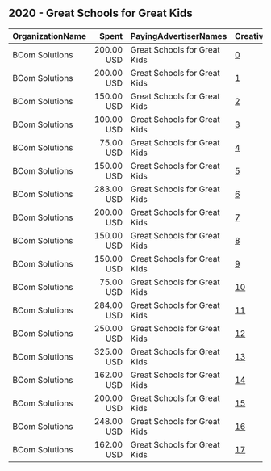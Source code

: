 ## 2020 - Great Schools for Great Kids 
|OrganizationName|Spent|PayingAdvertiserNames|CreativeUrls|Impressions|Genders|AgeBrackets|CountryCodes|BillingAddresses|CandidateBallotInformation|
|:---|---:|:---|:---|---:|:---|:---|:---|:---|:---|
|BCom Solutions|200.00 USD|Great Schools for Great Kids|[0](https://www.snap.com/political-ads/asset/71f6a7b98251aeb47e5c2384f03c36f7ee1ddb28b75806dbca0b70f5d587ce3e?mediaType=mp4)|80,659||18+|united states|"919 Central Ave,Auburn,68305,US"||
|BCom Solutions|200.00 USD|Great Schools for Great Kids|[1](https://www.snap.com/political-ads/asset/c4828d6be4e8c4c3e306397486a9739ac3a1a88092d71dc43cfa5d8cf4f9f468?mediaType=mp4)|81,239||18+|united states|"919 Central Ave,Auburn,68305,US"||
|BCom Solutions|150.00 USD|Great Schools for Great Kids|[2](https://www.snap.com/political-ads/asset/71f6a7b98251aeb47e5c2384f03c36f7ee1ddb28b75806dbca0b70f5d587ce3e?mediaType=mp4)|59,502||18+|united states|"919 Central Ave,Auburn,68305,US"||
|BCom Solutions|100.00 USD|Great Schools for Great Kids|[3](https://www.snap.com/political-ads/asset/b0c84fb8149854b45897e231c36ad3368896f201cbb27971e9480ae04cdba0fe?mediaType=jpg)|41,551||18+|united states|"919 Central Ave,Auburn,68305,US"||
|BCom Solutions|75.00 USD|Great Schools for Great Kids|[4](https://www.snap.com/political-ads/asset/d1bdf968277816399e891d42766cecb46e5484b008e0ce4266a1d1ae5e623fe0?mediaType=png)|17,413||18+|united states|"919 Central Ave,Auburn,68305,US"||
|BCom Solutions|150.00 USD|Great Schools for Great Kids|[5](https://www.snap.com/political-ads/asset/1300a3b2ba8b1b30b4d63dc33081f5eb5058eb27eeb4092941f92d24c98b5195?mediaType=mp4)|59,456||18+|united states|"919 Central Ave,Auburn,68305,US"||
|BCom Solutions|283.00 USD|Great Schools for Great Kids|[6](https://www.snap.com/political-ads/asset/bbe6718ee854887c856adc2dd4b8b6bc9eb70b222a3a00728db24a1855f86525?mediaType=jpg)|93,216||18+|united states|"919 Central Ave,Auburn,68305,US"||
|BCom Solutions|200.00 USD|Great Schools for Great Kids|[7](https://www.snap.com/political-ads/asset/0dbff4fe8b535996eff76490446b991d551c7a90f353e5ada14a051911ec8ee8?mediaType=mp4)|80,743||18+|united states|"919 Central Ave,Auburn,68305,US"||
|BCom Solutions|150.00 USD|Great Schools for Great Kids|[8](https://www.snap.com/political-ads/asset/0dbff4fe8b535996eff76490446b991d551c7a90f353e5ada14a051911ec8ee8?mediaType=mp4)|59,492||18+|united states|"919 Central Ave,Auburn,68305,US"||
|BCom Solutions|150.00 USD|Great Schools for Great Kids|[9](https://www.snap.com/political-ads/asset/c4828d6be4e8c4c3e306397486a9739ac3a1a88092d71dc43cfa5d8cf4f9f468?mediaType=mp4)|59,551||18+|united states|"919 Central Ave,Auburn,68305,US"||
|BCom Solutions|75.00 USD|Great Schools for Great Kids|[10](https://www.snap.com/political-ads/asset/529af544a495953726f8e2338c3a396c6dbc5293435cba50261383c8d2e5bdaa?mediaType=png)|18,614||18+|united states|"919 Central Ave,Auburn,68305,US"||
|BCom Solutions|284.00 USD|Great Schools for Great Kids|[11](https://www.snap.com/political-ads/asset/bbe6718ee854887c856adc2dd4b8b6bc9eb70b222a3a00728db24a1855f86525?mediaType=jpg)|121,994||18-35|united states|"919 Central Ave,Auburn,68305,US"||
|BCom Solutions|250.00 USD|Great Schools for Great Kids|[12](https://www.snap.com/political-ads/asset/1300a3b2ba8b1b30b4d63dc33081f5eb5058eb27eeb4092941f92d24c98b5195?mediaType=mp4)|101,489||18+|united states|"919 Central Ave,Auburn,68305,US"||
|BCom Solutions|325.00 USD|Great Schools for Great Kids|[13](https://www.snap.com/political-ads/asset/b0c84fb8149854b45897e231c36ad3368896f201cbb27971e9480ae04cdba0fe?mediaType=jpg)|123,822||18+|united states|"919 Central Ave,Auburn,68305,US"||
|BCom Solutions|162.00 USD|Great Schools for Great Kids|[14](https://www.snap.com/political-ads/asset/529af544a495953726f8e2338c3a396c6dbc5293435cba50261383c8d2e5bdaa?mediaType=png)|39,444||18+|united states|"919 Central Ave,Auburn,68305,US"||
|BCom Solutions|200.00 USD|Great Schools for Great Kids|[15](https://www.snap.com/political-ads/asset/6a37feae0e4c5107a74f50e1f1aea5b2d4aabb509cdb1a4c1a34ca501d8be33a?mediaType=jpg)|73,915||18+|united states|"919 Central Ave,Auburn,68305,US"||
|BCom Solutions|248.00 USD|Great Schools for Great Kids|[16](https://www.snap.com/political-ads/asset/bbe6718ee854887c856adc2dd4b8b6bc9eb70b222a3a00728db24a1855f86525?mediaType=jpg)|77,358||18+|united states|"919 Central Ave,Auburn,68305,US"||
|BCom Solutions|162.00 USD|Great Schools for Great Kids|[17](https://www.snap.com/political-ads/asset/d1bdf968277816399e891d42766cecb46e5484b008e0ce4266a1d1ae5e623fe0?mediaType=png)|37,708||18+|united states|"919 Central Ave,Auburn,68305,US"||
